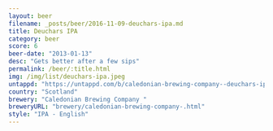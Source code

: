 ```yaml
---
layout: beer
filename: _posts/beer/2016-11-09-deuchars-ipa.md
title: Deuchars IPA
category: beer
score: 6
beer-date: "2013-01-13"
desc: "Gets better after a few sips"
permalink: /beer/:title.html
img: /img/list/deuchars-ipa.jpeg
untappd: "https://untappd.com/b/caledonian-brewing-company--deuchars-ipa/14649"
country: "Scotland"
brewery: "Caledonian Brewing Company "
breweryURL: "brewery/caledonian-brewing-company-.html"
style: "IPA - English"
---
```

